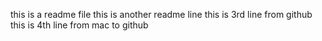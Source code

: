 this is a readme file
this is another readme line
this is 3rd line from github
this is 4th line from mac to github
